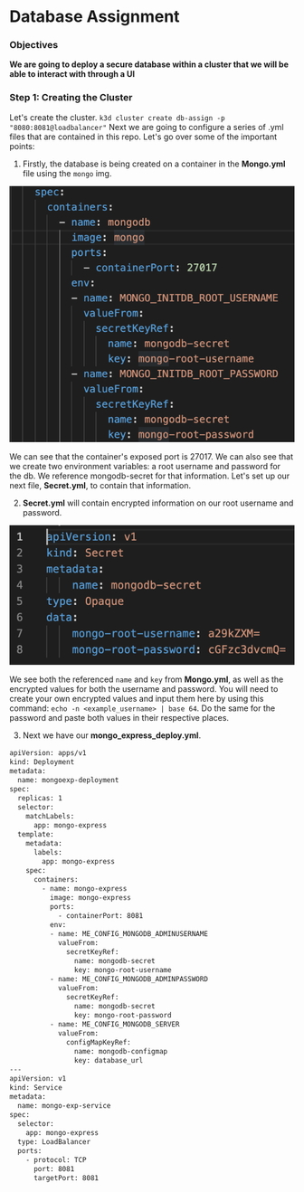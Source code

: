 # Database Assignment

### Objectives
**We are going to deploy a secure database within a cluster that we will be able to interact with through a UI**

### Step 1: Creating the Cluster

Let's create the cluster. `k3d cluster create db-assign -p "8080:8081@loadbalancer"` Next we are going to configure a series of .yml files that are contained in this repo. Let's go over some of the important points:

1. Firstly, the database is being created on a container in the **Mongo.yml** file using the `mongo` img.

![mongo.yml](images/ss_of_mongoyml.png)

We can see that the container's exposed port is 27017. We can also see that we create two environment variables: a root username and password for the db. We reference mongodb-secret for that information. Let's set up our next file, **Secret.yml**, to contain that information.

2. **Secret.yml** will contain encrypted information on our root username and password.

![secret.yml](images/ss_of_secretyml.png)

We see both the referenced `name` and `key` from **Mongo.yml**, as well as the encrypted values for both the username and password. You will need to create your own encrypted values and input them here by using this command: `echo -n <example_username> | base 64`. Do the same for the password and paste both values in their respective places.

3. Next we have our **mongo_express_deploy.yml**. 

```
apiVersion: apps/v1
kind: Deployment
metadata:
  name: mongoexp-deployment
spec:
  replicas: 1
  selector:
    matchLabels:
      app: mongo-express
  template:
    metadata:
      labels:
        app: mongo-express
    spec:
      containers:
        - name: mongo-express
          image: mongo-express
          ports:
            - containerPort: 8081
          env:
          - name: ME_CONFIG_MONGODB_ADMINUSERNAME
            valueFrom:
              secretKeyRef:
                name: mongodb-secret
                key: mongo-root-username
          - name: ME_CONFIG_MONGODB_ADMINPASSWORD
            valueFrom:
              secretKeyRef:
                name: mongodb-secret
                key: mongo-root-password
          - name: ME_CONFIG_MONGODB_SERVER 
            valueFrom:
              configMapKeyRef:
                name: mongodb-configmap
                key: database_url
---
apiVersion: v1
kind: Service
metadata:
  name: mongo-exp-service
spec:
  selector:
    app: mongo-express
  type: LoadBalancer
  ports:
    - protocol: TCP
      port: 8081
      targetPort: 8081
```